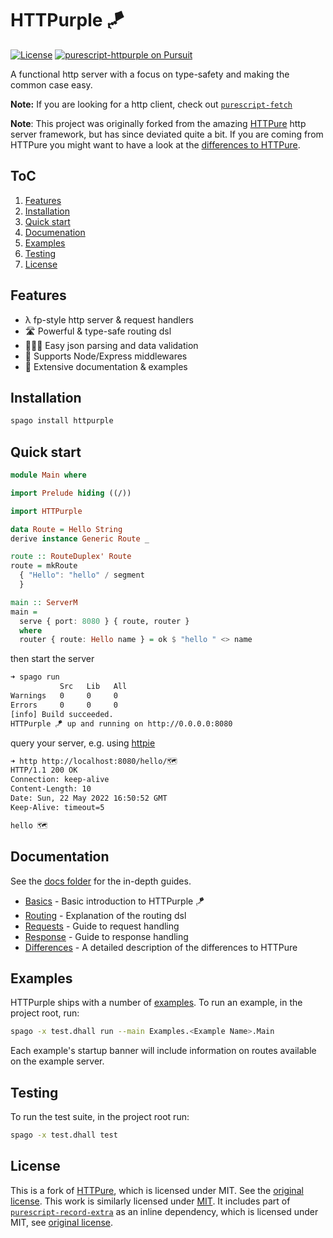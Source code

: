 # HTTPurple 🪁

[![License](https://img.shields.io/badge/license-MIT-blue.svg)](https://raw.githubusercontent.com/sigma-andex/purescript-httpurple/main/License)
[![purescript-httpurple on Pursuit](https://pursuit.purescript.org/packages/purescript-httpurple/badge)](https://pursuit.purescript.org/packages/purescript-httpurple)

A functional http server with a focus on type-safety and making the common case easy. 

**Note:** If you are looking for a http client, check out [`purescript-fetch`](https://github.com/rowtype-yoga/purescript-fetch)

**Note**: This project was originally forked from the amazing [HTTPure](https://github.com/citizennet/purescript-httpure) http server framework, but has since deviated quite a bit. If you are coming from HTTPure you might want to have a look at the [differences to HTTPure](./docs/Differences.md).

## ToC
1. [Features](#features)
1. [Installation](#installation)
1. [Quick start](#quick-start)
1. [Documenation](#documentation)
1. [Examples](#examples)
1. [Testing](#testing)
1. [License](#license)

## Features

* λ fp-style http server & request handlers
* 🛣 Powerful & type-safe routing dsl
* 🕵🏻‍♂️ Easy json parsing and data validation
* 🥪 Supports Node/Express middlewares
* 📜 Extensive documentation & examples


## Installation

```bash
spago install httpurple
```

## Quick start

```purescript
module Main where

import Prelude hiding ((/))

import HTTPurple

data Route = Hello String
derive instance Generic Route _

route :: RouteDuplex' Route
route = mkRoute
  { "Hello": "hello" / segment
  }

main :: ServerM
main =
  serve { port: 8080 } { route, router }
  where
  router { route: Hello name } = ok $ "hello " <> name
```

then start the server

```bash
➜ spago run
           Src   Lib   All
Warnings   0     0     0  
Errors     0     0     0  
[info] Build succeeded.
HTTPurple 🪁 up and running on http://0.0.0.0:8080
```

query your server, e.g. using [httpie](https://httpie.io/)

```bash
➜ http http://localhost:8080/hello/🗺  
HTTP/1.1 200 OK
Connection: keep-alive
Content-Length: 10
Date: Sun, 22 May 2022 16:50:52 GMT
Keep-Alive: timeout=5

hello 🗺
```

## Documentation

See the [docs folder](./docs) for the in-depth guides. 

* [Basics](./docs/Basics.md) - Basic introduction to HTTPurple 🪁
* [Routing](./docs/Routing.md) - Explanation of the routing dsl
* [Requests](./docs/Requests.md) - Guide to request handling
* [Response](./docs/Responses.md) - Guide to response handling
* [Differences](./docs/Differences.md) - A detailed description of the differences to HTTPure

## Examples

HTTPurple ships with a number of [examples](./docs/Examples). To run an example,
in the project root, run:

```bash
spago -x test.dhall run --main Examples.<Example Name>.Main
```

Each example's startup banner will include information on routes available on
the example server.

## Testing

To run the test suite, in the project root run:

```bash
spago -x test.dhall test
```

## License

This is a fork of [HTTPure](https://github.com/citizennet/purescript-httpure), which is licensed under MIT. See the [original license](./LICENSES/httpure.LICENSE). This work is similarly licensed under [MIT](./License).
It includes part of [`purescript-record-extra`](https://github.com/justinwoo/purescript-record-extra) as an inline dependency, which is licensed under MIT, see [original license](./LICENSES/record-extra.LICENSE).
